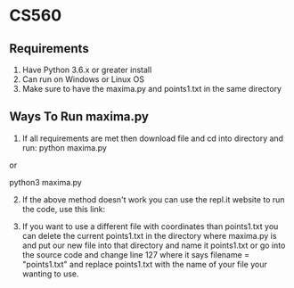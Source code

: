 # CS560

## Requirements
1. Have Python 3.6.x or greater install
2. Can run on Windows or Linux OS
3. Make sure to have the maxima.py and points1.txt in the same directory

## Ways To Run maxima.py
1. If all requirements are met then download file and cd into directory and run:
python maxima.py

or 

python3 maxima.py

2. If the above method doesn't work you can use the repl.it website to run the code, use this link: 

3. If you want to use a different file with coordinates than points1.txt you can delete the current points1.txt in the directory where maxima.py is and put our new file into that directory and name it points1.txt or go into the source code and change line 127 where it says filename = "points1.txt" and replace points1.txt with the name of your file your wanting to use. 